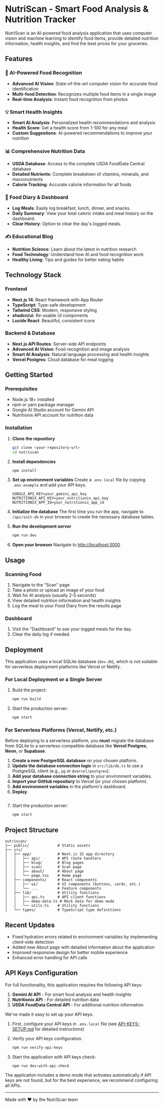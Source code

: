 # NutriScan - Smart Food Analysis & Nutrition Tracker

NutriScan is an AI-powered food analysis application that uses computer vision and machine learning to identify food items, provide detailed nutrition information, health insights, and find the best prices for your groceries.

## Features

### 🤖 AI-Powered Food Recognition
- **Advanced AI Vision**: State-of-the-art computer vision for accurate food identification
- **Multi-food Detection**: Recognizes multiple food items in a single image
- **Real-time Analysis**: Instant food recognition from photos

### 💡 Smart Health Insights
- **Smart AI Analysis**: Personalized health recommendations and analysis
- **Health Score**: Get a health score from 1-100 for any meal
- **Custom Suggestions**: AI-powered recommendations to improve your nutrition

### 📊 Comprehensive Nutrition Data
- **USDA Database**: Access to the complete USDA FoodData Central database
- **Detailed Nutrients**: Complete breakdown of vitamins, minerals, and macronutrients
- **Calorie Tracking**: Accurate calorie information for all foods

### 📝 Food Diary & Dashboard
- **Log Meals**: Easily log breakfast, lunch, dinner, and snacks.
- **Daily Summary**: View your total caloric intake and meal history on the dashboard.
- **Clear History**: Option to clear the day's logged meals.

### ✍️ Educational Blog
- **Nutrition Science**: Learn about the latest in nutrition research
- **Food Technology**: Understand how AI and food recognition work
- **Healthy Living**: Tips and guides for better eating habits

## Technology Stack

### Frontend
- **Next.js 14**: React framework with App Router
- **TypeScript**: Type-safe development
- **Tailwind CSS**: Modern, responsive styling
- **shadcn/ui**: Re-usable UI components
- **Lucide React**: Beautiful, consistent icons

### Backend & Database
- **Next.js API Routes**: Server-side API endpoints
- **Advanced AI Vision**: Food recognition and image analysis
- **Smart AI Analysis**: Natural language processing and health insights
- **Vercel Postgres**: Cloud database for meal logging

## Getting Started

### Prerequisites
- Node.js 18+ installed
- npm or yarn package manager
- Google AI Studio account for Gemini API
- Nutritionix API account for nutrition data

### Installation

1. **Clone the repository**
   ```bash
   git clone <your-repository-url>
   cd nutriscan
   ```

2. **Install dependencies**
   ```bash
   npm install
   ```

3. **Set up environment variables**
   Create a `.env.local` file by copying `.env.example` and add your API keys.
   ```
   GOOGLE_API_KEY=your_gemini_api_key
   NUTRITIONIX_API_KEY=your_nutritionix_api_key
   NUTRITIONIX_APP_ID=your_nutritionix_app_id
   ```

4. **Initialize the database**
   The first time you run the app, navigate to `/api/init-db` in your browser to create the necessary database tables.

5. **Run the development server**
   ```bash
   npm run dev
   ```

6. **Open your browser**
   Navigate to [http://localhost:3000](http://localhost:3000)

## Usage

### Scanning Food
1. Navigate to the "Scan" page
2. Take a photo or upload an image of your food
3. Wait for AI analysis (usually 2-5 seconds)
4. View detailed nutrition information and health insights
5. Log the meal to your Food Diary from the results page

### Dashboard
1. Visit the "Dashboard" to see your logged meals for the day.
2. Clear the daily log if needed.

## Deployment

This application uses a local SQLite database (`dev.db`), which is not suitable for serverless deployment platforms like Vercel or Netlify.

### For Local Deployment or a Single Server
1. Build the project:
   ```bash
   npm run build
   ```
2. Start the production server:
    ```bash
    npm start
    ```

### For Serverless Platforms (Vercel, Netlify, etc.)
Before deploying to a serverless platform, you **must** migrate the database from SQLite to a serverless-compatible database like **Vercel Postgres**, **Neon**, or **Supabase**.

1. **Create a new PostgreSQL database** on your chosen platform.
2. **Update the database connection logic** in `src/lib/db.ts` to use a PostgreSQL client (e.g., `pg` or `@vercel/postgres`).
3. **Add your database connection string** to your environment variables.
4. **Import your GitHub repository** to Vercel (or your chosen platform).
5. **Add environment variables** in the platform's dashboard.
6. **Deploy**.
   ```
2. Start the production server:
   ```bash
   npm start
   ```

## Project Structure

```
nutriscan/
├── public/             # Static assets
├── src/
│   ├── app/            # Next.js 15 app directory
│   │   ├── api/        # API route handlers
│   │   ├── blog/       # Blog pages
│   │   ├── scan/       # Scan page
│   │   ├── about/      # About page
│   │   └── page.tsx    # Home page
│   ├── components/     # React components
│   │   ├── ui/         # UI components (buttons, cards, etc.)
│   │   └── ...         # Feature components
│   ├── lib/            # Utility functions
│   │   ├── api.ts      # API client functions
│   │   ├── demo-data.ts # Mock data for demo mode
│   │   └── utils.ts    # Utility functions
│   └── types/          # TypeScript type definitions
```

## Recent Updates

- Fixed hydration errors related to environment variables by implementing client-side detection
- Added new About page with detailed information about the application
- Improved responsive design for better mobile experience
- Enhanced error handling for API calls

## API Keys Configuration

For full functionality, this application requires the following API keys:

1. **Gemini AI API** - For smart food analysis and health insights
2. **Nutritionix API** - For detailed nutrition data
3. **USDA FoodData Central API** - For additional nutrition information

We've made it easy to set up your API keys:

1. First, configure your API keys in `.env.local` file (see [API-KEYS-SETUP.md](API-KEYS-SETUP.md) for detailed instructions)

2. Verify your API keys configuration:
   ```bash
   npm run verify-api-keys
   ```

3. Start the application with API keys check:
   ```bash
   npm run dev:with-api-check
   ```

The application includes a demo mode that activates automatically if API keys are not found, but for the best experience, we recommend configuring all APIs.

---

Made with ❤️ by the NutriScan team
